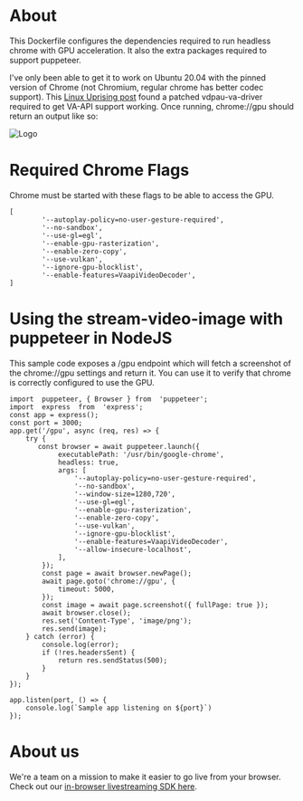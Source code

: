 # About
This Dockerfile configures the dependencies required to run headless chrome with GPU acceleration. It also the extra packages required to support puppeteer.

I've only been able to get it to work on Ubuntu 20.04 with the pinned version of Chrome (not Chromium, regular chrome has better codec support). This [Linux Uprising post](https://www.linuxuprising.com/2018/08/how-to-enable-hardware-accelerated.html) found a patched vdpau-va-driver required to get VA-API support working. Once running, chrome://gpu should return an output like so:

![Logo](https://res.cloudinary.com/stream-studio/image/upload/v1633597030/pbhr3d2bidp5gwldbwnn.png)

# Required Chrome Flags
Chrome must be started with these flags to be able to access the GPU. 

    [
            '--autoplay-policy=no-user-gesture-required',
            '--no-sandbox',
            '--use-gl=egl',
            '--enable-gpu-rasterization',
            '--enable-zero-copy',
            '--use-vulkan',
            '--ignore-gpu-blocklist',
            '--enable-features=VaapiVideoDecoder',
    ]

# Using the stream-video-image with puppeteer in NodeJS
This sample code exposes a /gpu endpoint which will fetch a screenshot of the chrome://gpu settings and return it. You can use it to verify that chrome is correctly configured to use the GPU. 

    import  puppeteer, { Browser } from  'puppeteer';
    import  express  from  'express';
    const app = express();
    const port = 3000;
    app.get('/gpu', async (req, res) => {
	    try {
	       const browser = await puppeteer.launch({
		        executablePath: '/usr/bin/google-chrome',
		        headless: true,
		        args: [
		            '--autoplay-policy=no-user-gesture-required',
		            '--no-sandbox',
		            '--window-size=1280,720',
		            '--use-gl=egl',
		            '--enable-gpu-rasterization',
		            '--enable-zero-copy',
		            '--use-vulkan',
		            '--ignore-gpu-blocklist',
		            '--enable-features=VaapiVideoDecoder',
		            '--allow-insecure-localhost',
		        ],
		    });
	        const page = await browser.newPage();
	        await page.goto('chrome://gpu', {
	            timeout: 5000,
	        });
	        const image = await page.screenshot({ fullPage: true });
	        await browser.close();
	        res.set('Content-Type', 'image/png');
	        res.send(image);
	    } catch (error) {
	        console.log(error);
	        if (!res.headersSent) {
	            return res.sendStatus(500);
	        }
	    }
    });
    
    app.listen(port, () => {
	    console.log(`Sample app listening on ${port}`)
    });
    
# About us
We're a team on a mission to make it easier to go live from your browser. Check out our [in-browser livestreaming SDK here](https://www.notion.so/streamclub/Stream-Club-Cloud-c271d47f77c0497898df801471468fdf).
